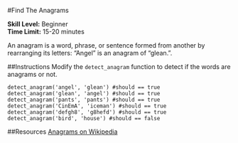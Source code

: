 #Find The Anagrams

__Skill Level:__ Beginner  
__Time Limit:__ 15-20 minutes

An anagram is a word, phrase, or sentence formed from another by rearranging its letters: “Angel” is an anagram of “glean.”.

##Instructions
Modify the `detect_anagram` function to detect if the words are anagrams or not.

`detect_anagram('angel', 'glean') #should == true`  
`detect_anagram('glean', 'angel') #should == true`  
`detect_anagram('pants', 'pants') #should == true`  
`detect_anagram('CinEmA', 'iceman') #should == true`  
`detect_anagram('defgh8', 'g8hefd') #should == true`  
`detect_anagram('bird', 'house') #should == false`  

##Resources
[Anagrams on Wikipedia](https://en.wikipedia.org/wiki/Anagram)
